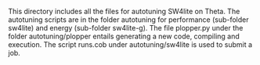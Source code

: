 This directory includes all the files for autotuning SW4lite on Theta. The autotuning scripts are in the folder autotuning for performance (sub-folder sw4lite) and energy (sub-folder sw4lite-g). The file plopper.py under the folder autotuning/plopper entails generating a new code, compiling and execution.
The script runs.cob under autotuning/sw4lite is used to submit a job.
